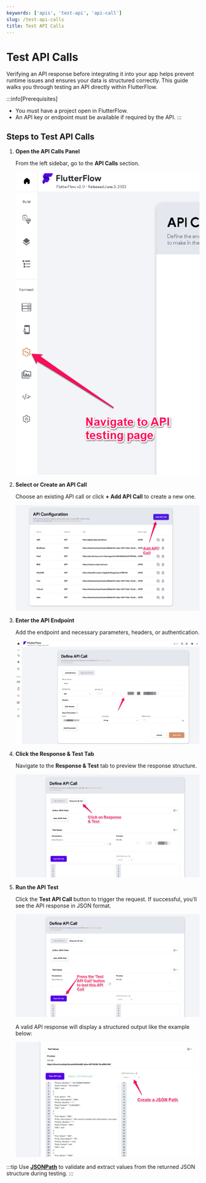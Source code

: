 ```yaml
---
keywords: ['apis', 'test-api', 'api-call']
slug: /test-api-calls
title: Test API Calls
---
```


# Test API Calls

Verifying an API response before integrating it into your app helps prevent runtime issues and ensures your data is structured correctly. This guide walks you through testing an API directly within FlutterFlow.

:::info[Prerequisites]
- You must have a project open in FlutterFlow.
- An API key or endpoint must be available if required by the API.
:::

## Steps to Test API Calls

1. **Open the API Calls Panel**

   From the left sidebar, go to the **API Calls** section.

   ![](../assets/20250430121444122926.png)

2. **Select or Create an API Call**

   Choose an existing API call or click **+ Add API Call** to create a new one.

   ![](../assets/20250430121444364083.png)

3. **Enter the API Endpoint**

   Add the endpoint and necessary parameters, headers, or authentication.

   ![](../assets/20250430121444571412.png)

4. **Click the Response & Test Tab**

   Navigate to the **Response & Test** tab to preview the response structure.

   ![](../assets/20250430121444783602.png)

5. **Run the API Test**

   Click the **Test API Call** button to trigger the request. If successful, you’ll see the API response in JSON format.

   ![](../assets/20250430121445020637.png)

   A valid API response will display a structured output like the example below:

   ![](../assets/20250430121445238952.png)

:::tip
Use **[JSONPath](https://jsonpath.com/)** to validate and extract values from the returned JSON structure during testing.
:::
